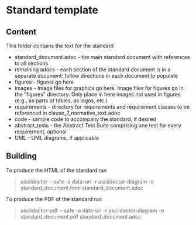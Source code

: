 # Standard template

## Content

This folder contains the text for the standard

* standard_document.adoc - the main standard document with references to all sections
* remaining adocs - each section of the standard document is in a separate document: follow directions in each document to populate
* figures - figures go here
* images - Image files for graphics go here. Image files for figures go in the "figures" directory. Only place in here images not used in figures (e.g., as parts of tables, as logos, etc.)
* requirements - directory for requirements and requirement classes to be referenced in clause_7_normative_text.adoc
* code - sample code to accompany the standard, if desired
* abstract_tests - the Abstract Test Suite comprising one test for every requirement, optional
* UML - UML diagrams, if applicable

## Building

To produce the HTML of the standard run 

> asciidoctor --safe -a data-uri -r asciidoctor-diagram -o standard_document.html standard_document.adoc

To produce the PDF of the standard run 

> asciidoctor-pdf --safe -a data-uri -r asciidoctor-diagram -o standard_document.pdf standard_document.adoc

